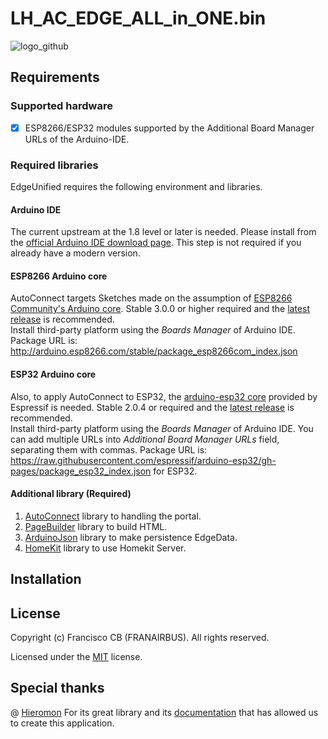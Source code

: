 # LH_AC_EDGE_ALL_in_ONE.bin

![logo_github](https://user-images.githubusercontent.com/56954112/188724480-c4129902-9ac4-4cd7-b0c1-3fc372d8daaf.jpg)

## Requirements

### Supported hardware

  
  * [X] ESP8266/ESP32 modules supported by the Additional Board Manager URLs of the Arduino-IDE.

### Required libraries

EdgeUnified requires the following environment and libraries.

#### Arduino IDE

The current upstream at the 1.8 level or later is needed. Please install from the [official Arduino IDE download page](https://www.arduino.cc/en/Main/Software). This step is not required if you already have a modern version.

#### ESP8266 Arduino core

AutoConnect targets Sketches made on the assumption of [ESP8266 Community's Arduino core](https://github.com/esp8266/Arduino). Stable 3.0.0 or higher required and the [latest release](https://github.com/esp8266/Arduino/releases/latest) is recommended.  
Install third-party platform using the *Boards Manager* of Arduino IDE. Package URL is: 
http://arduino.esp8266.com/stable/package_esp8266com_index.json

#### ESP32 Arduino core

Also, to apply AutoConnect to ESP32, the [arduino-esp32 core](https://github.com/espressif/arduino-esp32) provided by Espressif is needed. Stable 2.0.4 or required and the [latest release](https://github.com/espressif/arduino-esp32/releases/latest) is recommended.  
Install third-party platform using the *Boards Manager* of Arduino IDE. You can add multiple URLs into *Additional Board Manager URLs* field, separating them with commas. Package URL is: 
https://raw.githubusercontent.com/espressif/arduino-esp32/gh-pages/package_esp32_index.json for ESP32.

#### Additional library (Required)

1. [AutoConnect](https://github.com/Hieromon/AutoConnect) library to handling the portal.
2. [PageBuilder](https://github.com/Hieromon/PageBuilder) library to build HTML.
3. [ArduinoJson](https://github.com/bblanchon/ArduinoJson) library to make persistence EdgeData.
4. [HomeKit](https://github.com/Mixiaoxiao/Arduino-HomeKit-ESP8266) library to use Homekit Server.

## Installation


## License

Copyright (c) Francisco CB (FRANAIRBUS). All rights reserved.

Licensed under the [MIT](https://github.com/FRANAIRBUS/LH_AC_EDGE/blob/main/LICENSE) license.

## Special thanks

 @ [Hieromon](https://github.com/Hieromon/AutoConnect) For its great library and its [documentation](https://hieromon.github.io/AutoConnect/index.html) that has allowed us to create this application.


